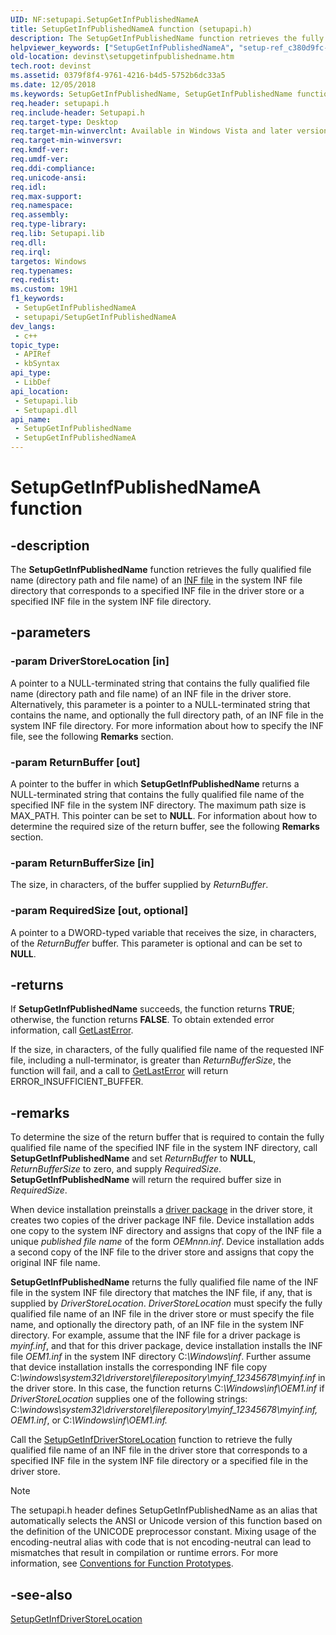 ```yaml
---
UID: NF:setupapi.SetupGetInfPublishedNameA
title: SetupGetInfPublishedNameA function (setupapi.h)
description: The SetupGetInfPublishedName function retrieves the fully qualified file name (directory path and file name) of an INF file in the system INF file directory that corresponds to a specified INF file in the driver store or a specified INF file in the system INF file directory. (ANSI)
helpviewer_keywords: ["SetupGetInfPublishedNameA", "setup-ref_c380d9fc-bc1c-4302-ba2b-b0bb7fde8d87.xml"]
old-location: devinst\setupgetinfpublishedname.htm
tech.root: devinst
ms.assetid: 0379f8f4-9761-4216-b4d5-5752b6dc33a5
ms.date: 12/05/2018
ms.keywords: SetupGetInfPublishedName, SetupGetInfPublishedName function [Device and Driver Installation], SetupGetInfPublishedNameA, SetupGetInfPublishedNameW, devinst.setupgetinfpublishedname, setup-ref_c380d9fc-bc1c-4302-ba2b-b0bb7fde8d87.xml, setupapi/SetupGetInfPublishedName
req.header: setupapi.h
req.include-header: Setupapi.h
req.target-type: Desktop
req.target-min-winverclnt: Available in Windows Vista and later versions of Windows.
req.target-min-winversvr: 
req.kmdf-ver: 
req.umdf-ver: 
req.ddi-compliance: 
req.unicode-ansi: 
req.idl: 
req.max-support: 
req.namespace: 
req.assembly: 
req.type-library: 
req.lib: Setupapi.lib
req.dll: 
req.irql: 
targetos: Windows
req.typenames: 
req.redist: 
ms.custom: 19H1
f1_keywords:
 - SetupGetInfPublishedNameA
 - setupapi/SetupGetInfPublishedNameA
dev_langs:
 - c++
topic_type:
 - APIRef
 - kbSyntax
api_type:
 - LibDef
api_location:
 - Setupapi.lib
 - Setupapi.dll
api_name:
 - SetupGetInfPublishedName
 - SetupGetInfPublishedNameA
---
```


# SetupGetInfPublishedNameA function


## -description

The <b>SetupGetInfPublishedName</b> function retrieves the fully qualified file name (directory path and file name) of an <a href="/windows-hardware/drivers/install/overview-of-inf-files">INF file</a> in the system INF file directory that corresponds to a specified INF file in the driver store or a specified INF file in the system INF file directory.

## -parameters

### -param DriverStoreLocation [in]

A pointer to a NULL-terminated string that contains the fully qualified file name (directory path and file name) of an INF file in the driver store. Alternatively, this parameter is a pointer to a NULL-terminated string that contains the name, and optionally the full directory path, of an INF file in the system INF file directory. For more information about how to specify the INF file, see the following <b>Remarks</b> section.

### -param ReturnBuffer [out]

A pointer to the buffer in which <b>SetupGetInfPublishedName</b> returns a NULL-terminated string that contains the fully qualified file name of the specified INF file in the system INF directory. The maximum path size is MAX_PATH. This pointer can be set to <b>NULL</b>. For information about how to determine the required size of the return buffer, see the following <b>Remarks</b> section.

### -param ReturnBufferSize [in]

The size, in characters, of the buffer supplied by <i>ReturnBuffer</i>.

### -param RequiredSize [out, optional]

A pointer to a DWORD-typed variable that receives the size, in characters, of the <i>ReturnBuffer</i> buffer. This parameter is optional and can be set to <b>NULL</b>.

## -returns

If <b>SetupGetInfPublishedName</b> succeeds, the function returns <b>TRUE</b>; otherwise, the function returns <b>FALSE</b>. To obtain extended error information, call <a href="/windows/win32/api/errhandlingapi/nf-errhandlingapi-getlasterror">GetLastError</a>.

If the size, in characters, of the fully qualified file name of the requested INF file, including a null-terminator, is greater than <i>ReturnBufferSize</i>, the function will fail, and a call to <a href="/windows/win32/api/errhandlingapi/nf-errhandlingapi-getlasterror">GetLastError</a> will return ERROR_INSUFFICIENT_BUFFER.

## -remarks

To determine the size of the return buffer that is required to contain the fully qualified file name of the specified INF file in the system INF directory, call <b>SetupGetInfPublishedName</b> and set <i>ReturnBuffer</i> to <b>NULL</b>, <i>ReturnBufferSize</i> to zero, and supply <i>RequiredSize</i>. <b>SetupGetInfPublishedName</b> will return the required buffer size in <i>RequiredSize</i>.

When device installation preinstalls a <a href="/windows-hardware/drivers/install/difx-guidelines">driver package</a> in the driver store, it creates two copies of the driver package INF file. Device installation adds one copy to the system INF directory and assigns that copy of the INF file a unique <i>published file name</i> of the form <i>OEMnnn.inf</i>. Device installation adds a second copy of the INF file to the driver store and assigns that copy the original INF file name.

<b>SetupGetInfPublishedName</b> returns the fully qualified file name of the INF file in the system INF file directory that matches the INF file, if any, that is supplied by <i>DriverStoreLocation</i>. <i>DriverStoreLocation </i> must specify the fully qualified file name of an INF file in the driver store or must specify the file name, and optionally the directory path, of an INF file in the system INF directory. For example, assume that the INF file for a driver package is <i>myinf.inf</i>, and that for this driver package, device installation installs the INF file <i>OEM1.inf</i> in the system INF directory C:<i>\Windows\inf</i>. Further assume that device installation installs the corresponding INF file copy C:<i>\windows\system32\driverstore\filerepository\myinf_12345678\myinf.inf</i> in the driver store. In this case, the function returns C:<i>\Windows\inf\OEM1.inf</i> if <i>DriverStoreLocation</i> supplies one of the following strings: C:<i>\windows\system32\driverstore\filerepository\myinf_12345678\myinf.inf, OEM1.inf</i>, or C:<i>\Windows\inf\OEM1.inf.</i>

Call the <a href="/windows/desktop/api/setupapi/nf-setupapi-setupgetinfdriverstorelocationa">SetupGetInfDriverStoreLocation</a> function to retrieve the fully qualified file name of an INF file in the driver store that corresponds to a specified INF file in the system INF file directory or a specified file in the driver store.





> [!NOTE]
> The setupapi.h header defines SetupGetInfPublishedName as an alias that automatically selects the ANSI or Unicode version of this function based on the definition of the UNICODE preprocessor constant. Mixing usage of the encoding-neutral alias with code that is not encoding-neutral can lead to mismatches that result in compilation or runtime errors. For more information, see [Conventions for Function Prototypes](/windows/win32/intl/conventions-for-function-prototypes).

## -see-also

<a href="/windows/desktop/api/setupapi/nf-setupapi-setupgetinfdriverstorelocationa">SetupGetInfDriverStoreLocation</a>
